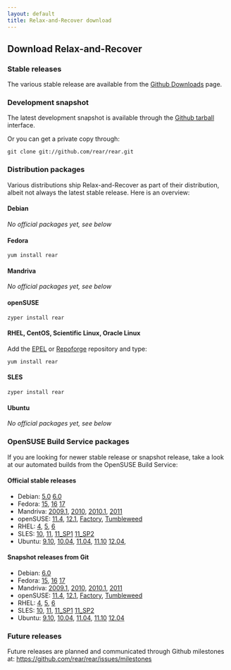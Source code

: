```yaml
---
layout: default
title: Relax-and-Recover download
---
```


## Download Relax-and-Recover

### Stable releases
The various stable release are available from the
[Github Downloads](https://github.com/rear/rear/downloads) page.


### Development snapshot
The latest development snapshot is available through the
[Github tarball](https://github.com/rear/rear/tarball/master) interface.

Or you can get a private copy through:

    git clone git://github.com/rear/rear.git


### Distribution packages
Various distributions ship Relax-and-Recover as part of their distribution,
albeit not always the latest stable release. Here is an overview:

#### Debian
*No official packages yet, see below*

#### Fedora

    yum install rear

#### Mandriva
*No official packages yet, see below*

#### openSUSE

    zyper install rear

#### RHEL, CentOS, Scientific Linux, Oracle Linux
Add the [EPEL](http://apps.fedoraproject.org/packages/rear) or
[Repoforge](http://pkgs.repoforge.org/rear/) repository and type:

    yum install rear

#### SLES

    zyper install rear

#### Ubuntu
*No official packages yet, see below*


### OpenSUSE Build Service packages
If you are looking for newer stable release or snapshot release, take a look at
our automated builds from the OpenSUSE Build Service:

#### Official stable releases

 * Debian:
    [5.0](http://download.opensuse.org/repositories/Archiving:/Backup:/Rear/Debian_5.0/all/)
    [6.0](http://download.opensuse.org/repositories/Archiving:/Backup:/Rear/Debian_6.0/all/)
 * Fedora:
    [15](http://download.opensuse.org/repositories/Archiving:/Backup:/Rear/Fedora_15/noarch/),
    [16](http://download.opensuse.org/repositories/Archiving:/Backup:/Rear/Fedora_16/noarch/)
    [17](http://download.opensuse.org/repositories/Archiving:/Backup:/Rear/Fedora_17/noarch/)
 * Mandriva:
    [2009.1](http://download.opensuse.org/repositories/Archiving:/Backup:/Rear/Mandriva_2009.1/noarch/),
    [2010](http://download.opensuse.org/repositories/Archiving:/Backup:/Rear/Mandriva_2010/noarch/),
    [2010.1](http://download.opensuse.org/repositories/Archiving:/Backup:/Rear/Mandriva_2010.1/noarch/),
    [2011](http://download.opensuse.org/repositories/Archiving:/Backup:/Rear/Mandriva_2011/noarch/)
 * openSUSE:
    [11.4](http://download.opensuse.org/repositories/Archiving:/Backup:/Rear/openSUSE_11.4/noarch/),
    [12.1](http://download.opensuse.org/repositories/Archiving:/Backup:/Rear/openSUSE_12.1/noarch/),
    [Factory](http://download.opensuse.org/repositories/Archiving:/Backup:/Rear/openSUSE_Factory/noarch/),
    [Tumbleweed](http://download.opensuse.org/repositories/Archiving:/Backup:/Rear/openSUSE_Tumbleweed/noarch/)
 * RHEL:
    [4](http://download.opensuse.org/repositories/Archiving:/Backup:/Rear/RHEL_4/noarch/),
    [5](http://download.opensuse.org/repositories/Archiving:/Backup:/Rear/RHEL_5/noarch/),
    [6](http://download.opensuse.org/repositories/Archiving:/Backup:/Rear/RedHat_RHEL-6/noarch/)
 * SLES:
    [10](http://download.opensuse.org/repositories/Archiving:/Backup:/Rear/SLE_10_SDK/noarch/),
    [11](http://download.opensuse.org/repositories/Archiving:/Backup:/Rear/SLE_11/noarch/),
    [11_SP1](http://download.opensuse.org/repositories/Archiving:/Backup:/Rear/SLE_11_SP1/noarch/)
    [11_SP2](http://download.opensuse.org/repositories/Archiving:/Backup:/Rear/SLE_11_SP2/noarch/)
 * Ubuntu:
    [9.10](http://download.opensuse.org/repositories/Archiving:/Backup:/Rear/xUbuntu_9.10/all/),
    [10.04](http://download.opensuse.org/repositories/Archiving:/Backup:/Rear/xUbuntu_10.04/all/),
    [11.04](http://download.opensuse.org/repositories/Archiving:/Backup:/Rear/xUbuntu_11.04/all/),
    [11.10](http://download.opensuse.org/repositories/Archiving:/Backup:/Rear/xUbuntu_11.10/all/)
    [12.04](http://download.opensuse.org/repositories/Archiving:/Backup:/Rear/xUbuntu_12.04/all/),

#### Snapshot releases from Git

 * Debian:
    [6.0](http://download.opensuse.org/repositories/Archiving:/Backup:/Rear:/Snapshot/Debian_6.0/all/)
 * Fedora:
    [15](http://download.opensuse.org/repositories/Archiving:/Backup:/Rear:/Snapshot/Fedora_15/noarch/),
    [16](http://download.opensuse.org/repositories/Archiving:/Backup:/Rear:/Snapshot/Fedora_16/noarch/)
    [17](http://download.opensuse.org/repositories/Archiving:/Backup:/Rear:/Snapshot/Fedora_17/noarch/)
 * Mandriva:
    [2009.1](http://download.opensuse.org/repositories/Archiving:/Backup:/Rear:/Snapshot/Mandriva_2009.1/noarch/),
    [2010](http://download.opensuse.org/repositories/Archiving:/Backup:/Rear:/Snapshot/Mandriva_2010/noarch/),
    [2010.1](http://download.opensuse.org/repositories/Archiving:/Backup:/Rear:/Snapshot/Mandriva_2010.1/noarch/),
    [2011](http://download.opensuse.org/repositories/Archiving:/Backup:/Rear:/Snapshot/Mandriva_2011/noarch/)
 * openSUSE:
    [11.4](http://download.opensuse.org/repositories/Archiving:/Backup:/Rear:/Snapshot/openSUSE_11.4/noarch/),
    [12.1](http://download.opensuse.org/repositories/Archiving:/Backup:/Rear:/Snapshot/openSUSE_12.1/noarch/),
    [Factory](http://download.opensuse.org/repositories/Archiving:/Backup:/Rear:/Snapshot/openSUSE_Factory/noarch/),
    [Tumbleweed](http://download.opensuse.org/repositories/Archiving:/Backup:/Rear:/Snapshot/openSUSE_Tumbleweed/noarch/)
 * RHEL:
    [4](http://download.opensuse.org/repositories/Archiving:/Backup:/Rear:/Snapshot/RHEL_4/noarch/),
    [5](http://download.opensuse.org/repositories/Archiving:/Backup:/Rear:/Snapshot/RHEL_5/noarch/),
    [6](http://download.opensuse.org/repositories/Archiving:/Backup:/Rear:/Snapshot/RedHat_RHEL-6/noarch/)
 * SLES:
    [10](http://download.opensuse.org/repositories/Archiving:/Backup:/Rear:/Snapshot/SLE_10/noarch/),
    [11](http://download.opensuse.org/repositories/Archiving:/Backup:/Rear:/Snapshot/SLE_11/noarch/),
    [11_SP1](http://download.opensuse.org/repositories/Archiving:/Backup:/Rear:/Snapshot/SLE_11_SP1/noarch/)
    [11_SP2](http://download.opensuse.org/repositories/Archiving:/Backup:/Rear:/Snapshot/SLE_11_SP2/noarch/)
 * Ubuntu:
    [9.10](http://download.opensuse.org/repositories/Archiving:/Backup:/Rear:/Snapshot/xUbuntu_9.10/all/),
    [10.04](http://download.opensuse.org/repositories/Archiving:/Backup:/Rear:/Snapshot/xUbuntu_10.04/all/),
    [11.04](http://download.opensuse.org/repositories/Archiving:/Backup:/Rear:/Snapshot/xUbuntu_11.04/all/),
    [11.10](http://download.opensuse.org/repositories/Archiving:/Backup:/Rear:/Snapshot/xUbuntu_11.10/all/)
    [12.04](http://download.opensuse.org/repositories/Archiving:/Backup:/Rear:/Snapshot/xUbuntu_12.04/all/)


### Future releases
Future releases are planned and communicated through Github milestones at:
<https://github.com/rear/rear/issues/milestones>
